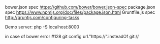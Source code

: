 bower.json spec https://github.com/bower/bower.json-spec
package.json spec https://www.npmjs.org/doc/files/package.json.html
Gruntfile.js spec http://gruntjs.com/configuring-tasks


Demo server: php -S localhost:8000

in case of bower error #128
git config url."https://".insteadOf git://